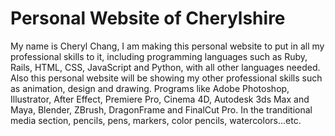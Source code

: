 # Personal Website of Cherylshire

My name is Cheryl Chang, I am making this personal website to put in all my professional skills to it, 
including programming languages such as 
Ruby, Rails, HTML, CSS, JavaScript and Python, with all other languages needed.
Also this personal website will be showing my other professional skills such as animation, design and drawing. Programs like
Adobe Photoshop, Illustrator, After Effect, Premiere Pro, Cinema 4D, 
Autodesk 3ds Max and Maya, Blender, ZBrush, DragonFrame and FinalCut Pro.
In the tranditional media section, pencils, pens, markers, color pencils, watercolors...etc.

